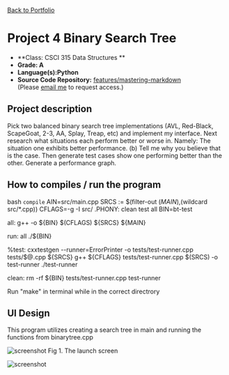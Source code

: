 [Back to Portfolio](./)

Project 4 Binary Search Tree
===============

-   **Class: CSCI 315 Data Structures ** 
-   **Grade: A**
-   **Language(s):Python**
-   **Source Code Repository:** [features/mastering-markdown](https://guides.github.com/features/mastering-markdown/)  
    (Please [email me](mailto:example@csustudent.net?subject=GitHub%20Access) to request access.)

## Project description
Pick two balanced binary search tree implementations (AVL, Red-Black, ScapeGoat, 2-3, AA,
Splay, Treap, etc) and implement my interface.
Next research what situations each perform better or worse in. Namely:
The situation one exhibits better performance. (b) Tell me why you believe that is the case.
Then generate test cases show one performing better than the other. Generate a performance graph.
## How to compiles / run the program

bash
```compile```
AIN=src/main.cpp
SRCS := $(filter-out $(MAIN),$(wildcard src/*.cpp))
CFLAGS=-g -I src/
.PHONY: clean test all
BIN=bt-test

all:
	g++ -o ${BIN} $(CFLAGS) ${SRCS} ${MAIN}

run: all
	./${BIN}

%test:
	cxxtestgen --runner=ErrorPrinter -o tests/test-runner.cpp tests/$@.cpp ${SRCS}
	g++ ${CFLAGS} tests/test-runner.cpp $(SRCS) -o test-runner
	./test-runner

clean:
	rm -rf ${BIN} tests/test-runner.cpp test-runner

Run "make" in terminal while in the correct directrory


## UI Design
This program utilizes creating a search tree in main and running the functions from binarytree.cpp

![screenshot](images/Screenshot_output.png)
Fig 1. The launch screen

![screenshot](images/Screenshot_output.png)
